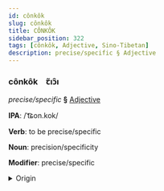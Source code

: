 ```yaml
---
id: cônkôk
slug: cônkôk
title: CÔNKÔK
sidebar_position: 322
tags: [cônkôk, Adjective, Sino-Tibetan]
description: precise/specific § Adjective
---
```


### cônkôk&emsp;<span kind="abugida">ꞇ̃ıɔ̑ı</span>

*precise/specific* **§** [Adjective](../../tags/Adjective)

**IPA**: /ˈt͡ɕon.kok/

**Verb**: to be precise/specific

**Noun**: precision/specificity

**Modifier**: precise/specific

<details>
    <summary>Origin</summary>
    Cantonese 準確 zeon2 kok3 /tsɵn.kɔːk̚/<br/>
    <em>Sino-Tibetan Language Family</em>
</details>